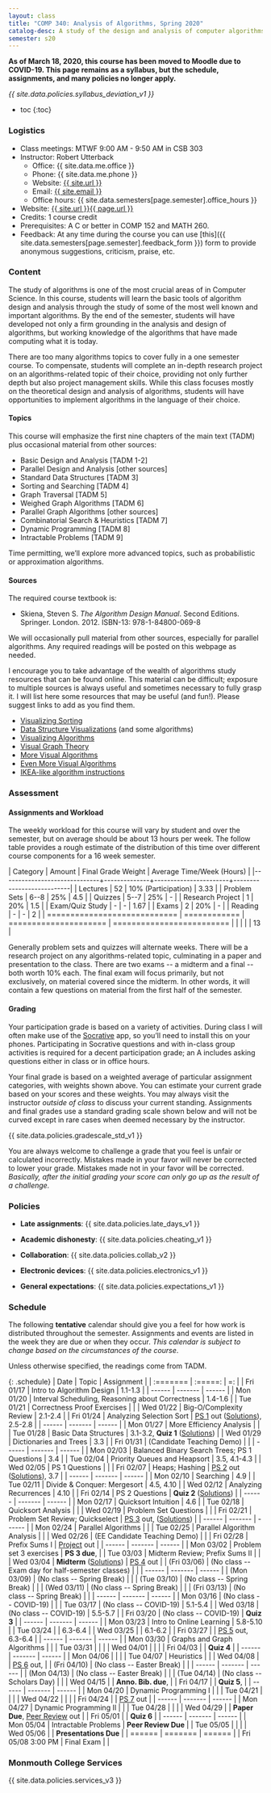 ```yaml
---
layout: class
title: "COMP 340: Analysis of Algorithms, Spring 2020"
catalog-desc: A study of the design and analysis of computer algorithms. Topics include asymptotic analysis, efficient algorithm design, sorting and order statistics, hashing, binary search trees, graph algorithms, matrix multiplication, and NP completeness. This course begins a more in-depth study in the theory and science of computation.
semester: s20
---
```


**As of March 18, 2020, this course has been moved to Moodle
due to COVID-19. This page remains as a syllabus, but the schedule,
assignments, and many policies no longer apply.**


*{{ site.data.policies.syllabus_deviation_v1 }}*

* toc
{:toc}

### Logistics

* Class meetings: MTWF 9:00 AM - 9:50 AM in CSB 303
* Instructor: Robert Utterback
  * Office: {{ site.data.me.office }}
  * Phone: {{ site.data.me.phone }}
  * Website: <a href="{{ site.url }}">{{ site.url }}</a>
  * Email: <a href="mailto:{{ site.email }}">{{ site.email }}</a>
  * Office hours: {{ site.data.semesters[page.semester].office_hours }}
* Website: <a href="{{ site.url }}{{ page.url }}">{{ site.url }}{{ page.url }}</a>
* Credits: 1 course credit
* Prerequisites: A C or better in COMP 152 and MATH 260.
* Feedback: At any time during the course you can use
  [this]({{ site.data.semesters[page.semester].feedback_form }}) form to provide
  anonymous suggestions, criticism, praise, etc.

### Content

The study of algorithms is one of the most crucial areas of in
Computer Science. In this course, students will learn the basic tools
of algorithm design and analysis through the study of some of the most
well known and important algorithms. By the end of the semester,
students will have developed not only a firm grounding in the analysis
and design of algorithms, but working knowledge of the algorithms that
have made computing what it is today.  

There are too many algorithms topics to cover fully in a one semester
course. To compensate, students will complete an in-depth research
project on an algorithms-related topic of their choice, providing not
only further depth but also project management skills. While this
class focuses mostly on the theoretical design and analysis of
algorithms, students will have opportunities to implement algorithms
in the language of their choice.

#### Topics

This course will emphasize the first nine chapters of the main text (TADM)
plus occasional material from other sources:

* Basic Design and Analysis [TADM 1-2]
* Parallel Design and Analysis [other sources]
* Standard Data Structures [TADM 3]
* Sorting and Searching [TADM 4]
* Graph Traversal [TADM 5]
* Weighed Graph Algorithms [TADM 6]
* Parallel Graph Algorithms [other sources]
* Combinatorial Search & Heuristics [TADM 7] 
* Dynamic Programming [TADM 8]
* Intractable Problems [TADM 9]

Time permitting, we’ll explore more advanced topics, such as
probabilistic or approximation algorithms.
  
#### Sources

The required course textbook is:

* Skiena, Steven S. *The Algorithm Design Manual*. Second
Editions. Springer. London. 2012.  ISBN-13: 978-1-84800-069-8

We will occasionally pull material from other sources, especially for
parallel algorithms. Any required readings will be posted on this
webpage as needed.

I encourage you to take advantage of the wealth of algorithms study
resources that can be found online. This material can be difficult;
exposure to multiple sources is always useful and sometimes necessary
to fully grasp it. I will list here some resources that may be useful
(and fun!). Please suggest links to add as you find them.

* [Visualizing Sorting](http://panthema.net/2013/sound-of-sorting/)
* [Data Structure Visualizations](http://www.cs.usfca.edu/~galles/visualization/Algorithms.html) (and some algorithms)
* [Visualizing Algorithms](https://bost.ocks.org/mike/algorithms/)
* [Visual Graph Theory](https://mrpandey.github.io/d3graphTheory/index.html)
* [More Visual Algorithms](https://visualgo.net/)
* [Even More Visual Algorithms](https://visualgo.net/en)
* [IKEA-like algorithm instructions](https://idea-instructions.com/)

### Assessment

#### Assignments and Workload

The weekly workload for this course will vary by student and over the
semester, but on average should be about 13 hours per week. The follow
table provides a rough estimate of the distribution of this time over
different course components for a 16 week semester.

| Category                     |       Amount | Final Grade Weight    | Average Time/Week (Hours) |
|------------------------------+--------------+-----------------------+---------------------------|
| Lectures                     |           52 | 10% (Participation)   |                      3.33 |
| Problem Sets                 |         6--8 | 25%                   |                       4.5 |
| Quizzes                      |         5--7 | 25%                   |                         - |
| Research Project             |            1 | 20%                   |                       1.5 |
| Exam/Quiz Study              |            - | -                     |                      1.67 |
| Exams                        |            2 | 20%                   |                         - |
| Reading                      |            - | -                     |                         2 |
| ============================ | ============ | ===================== | ========================= |
|                              |              |                       |                        13 |


Generally problem sets and quizzes will alternate weeks. There will be
a research project on any algorithms-related topic, culminating in a
paper and presentation to the class. There are two exams -- a midterm
and a final -- both worth 10% each. The final exam will focus
primarily, but not exclusively, on material covered since the
midterm. In other words, it will contain a few questions on material
from the first half of the semester.

#### Grading

Your participation grade is based on a variety of activities. During
class I will often make use of the [Socrative](https://socrative.com)
app, so you’ll need to install this on your phones. Participating in
Socrative questions and with in-class group activities is required for
a decent participation grade; an A includes asking questions either in
class or in office hours.

Your final grade is based on a weighted average of particular
assignment categories, with weights shown above. You can estimate your
current grade based on your scores and these weights. You may always
visit the instructor *outside of class* to discuss your current
standing. Assignments and final grades use a standard grading scale
shown below and will not be curved except in rare cases when deemed
necessary by the instructor.

{{ site.data.policies.gradescale_std_v1 }}

You are always welcome to challenge a grade that you feel is unfair or
calculated incorrectly. Mistakes made in your favor will never be
corrected to lower your grade. Mistakes made not in your favor will be
corrected. *Basically, after the initial grading your score can only
go up as the result of a challenge.*

### Policies

* **Late assignments**: {{ site.data.policies.late_days_v1 }}

* **Academic dishonesty**: {{ site.data.policies.cheating_v1 }}

* **Collaboration**: {{ site.data.policies.collab_v2 }}

* **Electronic devices**: {{ site.data.policies.electronics_v1 }}

* **General expectations**: {{ site.data.policies.expectations_v1 }}

### Schedule
The following **tentative** calendar should give you a feel for how
work is distributed throughout the semester. Assignments and events
are listed in the week they are due or when they occur. *This calendar
is subject to change based on the circumstances of the course*.

Unless otherwise specified, the readings come from TADM.

{: .schedule}
| Date              | Topic                                            | Assignment                                         |
| :=======          | :=====:                                          | =:                                                 |
| Fri 01/17         | Intro to Algorithm Design                        | 1.1-1.3                                            |
| ------            | -------                                          | ------                                             |
| Mon 01/20         | Interval Scheduling, Reasoning about Correctness | 1.4-1.6                                            |
| Tue 01/21         | Correctness Proof Exercises                      |                                                    |
| Wed 01/22         | Big-O/Complexity Review                          | 2.1-2.4                                            |
| Fri 01/24         | Analyzing Selection Sort                         | [PS 1](ps1.pdf) out ([Solutions][1]), 2.5-2.8      |
| ------            | -------                                          | ------                                             |
| Mon 01/27         | More Efficiency Analysis                         |                                                    |
| Tue 01/28         | Basic Data Structures                            | 3.1-3.2, **Quiz 1** ([Solutions][2])               |
| Wed 01/29         | Dictionaries and Trees                           | 3.3                                                |
| Fri 01/31         | (Candidate Teaching Demo)                        |                                                    |
| ------            | -------                                          | ------                                             |
| Mon 02/03         | Balanced Binary Search Trees; PS 1 Questions     | 3.4                                                |
| Tue 02/04         | Priority Queues and Heapsort                     | 3.5, 4.1-4.3                                       |
| Wed 02/05         | PS 1 Questions                                   |                                                    |
| Fri 02/07         | Heaps; Hashing                                   | [PS 2](ps2.pdf) out ([Solutions][3]), 3.7          |
| ------            | -------                                          | ------                                             |
| Mon 02/10         | Searching                                        | 4.9                                                |
| Tue 02/11         | Divide & Conquer: Mergesort                      | 4.5, 4.10                                          |
| Wed 02/12         | Analyzing Recurrences                            | 4.10                                               |
| Fri 02/14         | PS 2 Questions                                   | **Quiz 2** ([Solutions][4])                        |
| ------            | -------                                          | ------                                             |
| Mon 02/17         | Quicksort Intuition                              | 4.6                                                |
| Tue 02/18         | Quicksort Analysis                               |                                                    |
| Wed 02/19         | Problem Set Questions                            |                                                    |
| Fri 02/21         | Problem Set Review; Quickselect                  | [PS 3](ps3.pdf) out, ([Solutions][5])              |
| ------            | -------                                          | ------                                             |
| Mon 02/24         | Parallel Algorithms                              |                                                    |
| Tue 02/25         | Parallel Algorithm Analysis                      |                                                    |
| Wed 02/26         | (EE Candidate Teaching Demo)                     |                                                    |
| Fri 02/28         | Prefix Sums I                                    | [Project](proj.pdf) out                            |
| ------            | -------                                          | ------                                             |
| Mon 03/02         | Problem set 3 exercises                          | **PS 3 due**,                                      |
| Tue 03/03         | Midterm Review; Prefix Sums II                   |                                                    |
| Wed 03/04         | **Midterm** ([Solutions][6])                     | [PS 4](ps4.pdf) out                                |
| (Fri 03/06)       | (No class -- Exam day for half-semester classes) |                                                    |
| ------            | -------                                          | ------                                             |
| (Mon 03/09)       | (No class -- Spring Break)                       |                                                    |
| (Tue 03/10)       | (No class -- Spring Break)                       |                                                    |
| (Wed 03/11)       | (No class -- Spring Break)                       |                                                    |
| (Fri 03/13)       | (No class -- Spring Break)                       |                                                    |
| ------            | -------                                          | ------                                             |
| Mon 03/16         | (No class -- COVID-19)                           |                                                    |
| Tue 03/17         | (No class -- COVID-19)                           | 5.1-5.4                                            |
| Wed 03/18         | (No class -- COVID-19)                           | 5.5-5.7                                            |
| Fri 03/20         | (No class -- COVID-19)                           | **Quiz 3**                                         |
| ------            | -------                                          | ------                                             |
| Mon 03/23         | Intro to Online Learning                         | 5.8-5.10                                           |
| Tue 03/24         |                                                  | 6.3-6.4                                            |
| Wed 03/25         |                                                  | 6.1-6.2                                            |
| Fri 03/27         |                                                  | [PS 5](ps5.pdf) out, 6.3-6.4                       |
| ------            | -------                                          | ------                                             |
| Mon 03/30         | Graphs and Graph Algorithms                      |                                                    |
| Tue 03/31         |                                                  |                                                    |
| Wed 04/01         |                                                  |                                                    |
| Fri 04/03         |                                                  | **Quiz 4**                                         |
| ------            | -------                                          | ------                                             |
| Mon 04/06         |                                                  |                                                    |
| Tue 04/07         | Heuristics                                       |                                                    |
| Wed 04/08         |                                                  | [PS 6](ps6.pdf) out,                               |
| (Fri 04/10)       | (No class -- Easter Break)                       |                                                    |
| ------            | -------                                          | ------                                             |
| (Mon 04/13)       | (No class -- Easter Break)                       |                                                    |
| (Tue 04/14)       | (No class -- Scholars Day)                       |                                                    |
| Wed 04/15         |                                                  | **Anno. Bib. due**,                                |
| Fri 04/17         |                                                  | **Quiz 5**,                                        |
| ------            | -------                                          | ------                                             |
| Mon 04/20         | Dynamic Programming I                            |                                                    |
| Tue 04/21         |                                                  |                                                    |
| Wed 04/22         |                                                  |                                                    |
| Fri 04/24         |                                                  | [PS 7](ps7.pdf) out                                |
| ------            | -------                                          | ------                                             |
| Mon 04/27         | Dynamic Programming II                           |                                                    |
| Tue 04/28         |                                                  |                                                    |
| Wed 04/29         |                                                  | **Paper Due**, [Peer Review](review-paper.pdf) out |
| Fri 05/01         |                                                  | **Quiz 6**                                         |
| ------            | -------                                          | ------                                             |
| Mon 05/04         | Intractable Problems                             | **Peer Review Due**                                |
| Tue 05/05         |                                                  |                                                    |
| Wed 05/06         |                                                  | **Presentations Due**                              |
| ======            | =======                                          | ======                                             |
| Fri 05/08 3:00 PM | Final Exam                                       |                                                    |


<!-- Advanced topics options: Probabilistic, Approximation, String-Matching, etc. -->

[1]: https://monmouthcollege-my.sharepoint.com/:b:/g/personal/rutterback_monmouthcollege_edu/EXLjMQfIy6JMmICFLdXA8A4BPFEewRJeTNbmfGsTcmQ3Aw?e=IiePeg
[2]: https://monmouthcollege-my.sharepoint.com/:b:/g/personal/rutterback_monmouthcollege_edu/Ea1BN8CCdMpCks2RGlytwGEBsm9ax8bl2IzSi1qlegKOSg?e=Mh75Qr
[3]: https://monmouthcollege-my.sharepoint.com/:b:/g/personal/rutterback_monmouthcollege_edu/Ebl7eGjNRpZPnW3gQHS6mWkBHPWiLOse6zR18k5Tlz_fog?e=CNa3LT
[4]: https://monmouthcollege-my.sharepoint.com/:b:/g/personal/rutterback_monmouthcollege_edu/EXyXh6Nw2PJFi-ZaFaRN0aMBJwjWaIoFDLVGrRC4N2DTcw?e=Tsbbar
[5]: https://monmouthcollege-my.sharepoint.com/:b:/g/personal/rutterback_monmouthcollege_edu/EZjZpgirk39MuK6v-pBkKlsBQZmKjt7WlvzH1hbz2Gi7wA?e=iwvNak
[6]: https://monmouthcollege-my.sharepoint.com/:b:/g/personal/rutterback_monmouthcollege_edu/ESBTTrYh7SNAjgHJNla-qSQBdIK3Br071AHOJ1wwYsEOkA?e=cLMZAK

### Monmouth College Services

{{ site.data.policies.services_v3 }}

<!-- Local Variables: -->
<!-- eval: (orgtbl-mode) -->
<!-- End: -->

